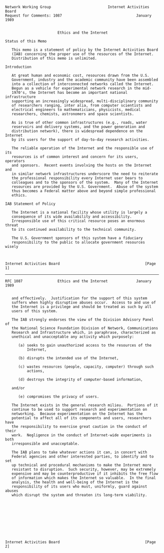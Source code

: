     Network Working Group                          Internet Activities Board
    Request for Comments: 1087                                  January 1989


                            Ethics and the Internet

    Status of this Memo

       This memo is a statement of policy by the Internet Activities Board
       (IAB) concerning the proper use of the resources of the Internet.
       Distribution of this memo is unlimited.

    Introduction

       At great human and economic cost, resources drawn from the U.S.
       Government, industry and the academic community have been assembled
       into a collection of interconnected networks called the Internet.
       Begun as a vehicle for experimental network research in the mid-
       1970's, the Internet has become an important national infrastructure
       supporting an increasingly widespread, multi-disciplinary community
       of researchers ranging, inter alia, from computer scientists and
       electrical engineers to mathematicians, physicists, medical
       researchers, chemists, astronomers and space scientists.

       As is true of other common infrastructures (e.g., roads, water
       reservoirs and delivery systems, and the power generation and
       distribution network), there is widespread dependence on the Internet
       by its users for the support of day-to-day research activities.

       The reliable operation of the Internet and the responsible use of its
       resources is of common interest and concern for its users, operators
       and sponsors.  Recent events involving the hosts on the Internet and
       in similar network infrastructures underscore the need to reiterate
       the professional responsibility every Internet user bears to
       colleagues and to the sponsors of the system.  Many of the Internet
       resources are provided by the U.S. Government.  Abuse of the system
       thus becomes a Federal matter above and beyond simple professional
       ethics.

    IAB Statement of Policy

       The Internet is a national facility whose utility is largely a
       consequence of its wide availability and accessibility.
       Irresponsible use of this critical resource poses an enormous threat
       to its continued availability to the technical community.

       The U.S. Government sponsors of this system have a fiduciary
       responsibility to the public to allocate government resources wisely



    Internet Activities Board                                       [Page 1]

------------------------------------------------------------------------

``` newpage
RFC 1087                Ethics and the Internet             January 1989


   and effectively.  Justification for the support of this system
   suffers when highly disruptive abuses occur.  Access to and use of
   the Internet is a privilege and should be treated as such by all
   users of this system.

   The IAB strongly endorses the view of the Division Advisory Panel of
   the National Science Foundation Division of Network, Communications
   Research and Infrastructure which, in paraphrase, characterized as
   unethical and unacceptable any activity which purposely:

      (a) seeks to gain unauthorized access to the resources of the
          Internet,

      (b) disrupts the intended use of the Internet,

      (c) wastes resources (people, capacity, computer) through such
          actions,

      (d) destroys the integrity of computer-based information,

   and/or

      (e) compromises the privacy of users.

   The Internet exists in the general research milieu.  Portions of it
   continue to be used to support research and experimentation on
   networking.  Because experimentation on the Internet has the
   potential to affect all of its components and users, researchers have
   the responsibility to exercise great caution in the conduct of their
   work.  Negligence in the conduct of Internet-wide experiments is both
   irresponsible and unacceptable.

   The IAB plans to take whatever actions it can, in concert with
   Federal agencies and other interested parties, to identify and to set
   up technical and procedural mechanisms to make the Internet more
   resistant to disruption.  Such security, however, may be extremely
   expensive and may be counterproductive if it inhibits the free flow
   of information which makes the Internet so valuable.  In the final
   analysis, the health and well-being of the Internet is the
   responsibility of its users who must, uniformly, guard against abuses
   which disrupt the system and threaten its long-term viability.










Internet Activities Board                                       [Page 2]
```
